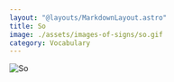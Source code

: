 ```yaml
---
layout: "@layouts/MarkdownLayout.astro"
title: So
image: ./assets/images-of-signs/so.gif
category: Vocabulary
---
```


![So](@signs/so.gif)

